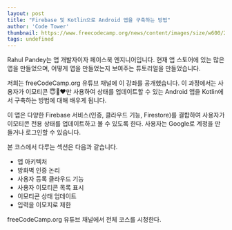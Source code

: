 ```yaml
---
layout: post
title: "Firebase 및 Kotlin으로 Android 앱을 구축하는 방법"
author: 'Code Tower'
thumbnail: https://www.freecodecamp.org/news/content/images/size/w600/2021/01/buildapp.png
tags: undefined
---
```



Rahul Pandey는 앱 개발자이자 페이스북 엔지니어입니다. 현재 앱 스토어에 있는 많은 앱을 만들었으며, 어떻게 앱을 만들었는지 보여주는 튜토리얼을 만들었습니다.

저희는 freeCodeCamp.org 유튜브 채널에 이 강좌를 공개했습니다. 이 과정에서는 사용자가 이모티콘 😇🐼❤️만 사용하여 상태를 업데이트할 수 있는 Android 앱을 Kotlin에서 구축하는 방법에 대해 배우게 됩니다.

이 앱은 다양한 Firebase 서비스(인증, 클라우드 기능, Firestore)를 결합하여 사용자가 이모티콘 전용 상태를 업데이트하고 볼 수 있도록 한다. 사용자는 Google로 계정을 만들거나 로그인할 수 있습니다.

본 코스에서 다루는 섹션은 다음과 같습니다.

- 앱 아키텍처
- 방화벽 인증 논리
- 사용자 등록 클라우드 기능
- 사용자 이모티콘 목록 표시
- 이모티콘 상태 업데이트
- 입력을 이모지로 제한

freeCodeCamp.org 유튜브 채널에서 전체 코스를 시청한다.